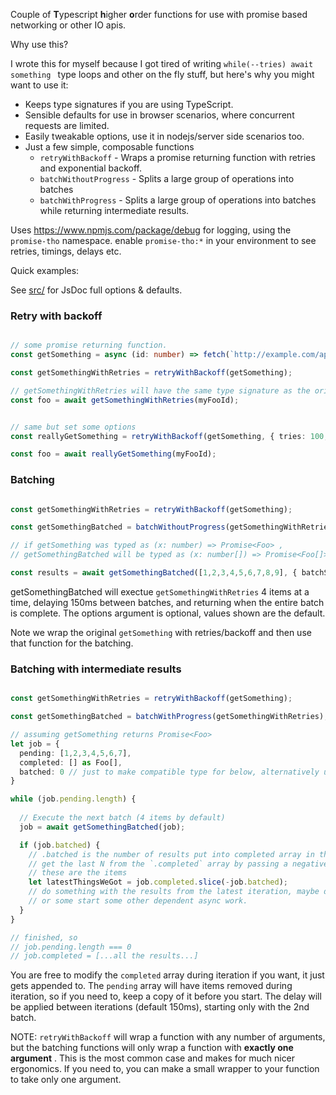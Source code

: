 
Couple of **T**ypescript **h**igher **o**rder functions for use with promise based networking or other IO apis.

Why use this? 

I wrote this for myself because I got tired of writing  `while(--tries) await something ` type loops and
other on the fly stuff, but here's why you might want to use it:  

- Keeps type signatures if you are using TypeScript. 
- Sensible defaults for use in browser scenarios, where concurrent requests are limited.
- Easily tweakable options, use it in nodejs/server side scenarios too.
- Just a few simple, composable functions
  - `retryWithBackoff` - Wraps a promise returning function with retries and exponential backoff. 
  - `batchWithoutProgress` - Splits a large group of operations into batches 
  - `batchWithProgress` - Splits a large group of operations into batches while returning intermediate results. 


Uses https://www.npmjs.com/package/debug for logging, using the `promise-tho` namespace. enable `promise-tho:*` in your environment to see retries, timings, delays etc.  

Quick examples:

See [src/](src/) for JsDoc full options & defaults.  


### Retry with backoff

```typescript 

// some promise returning function. 
const getSomething = async (id: number) => fetch(`http://example.com/api/foo/${id}`) 

const getSomethingWithRetries = retryWithBackoff(getSomething); 

// getSomethingWithRetries will have the same type signature as the original.  
const foo = await getSomethingWithRetries(myFooId);

```

```typescript

// same but set some options
const reallyGetSomething = retryWithBackoff(getSomething, { tries: 100, pow: 1.2 }); 

const foo = await reallyGetSomething(myFooId);


```

### Batching

```typescript

const getSomethingWithRetries = retryWithBackoff(getSomething); 

const getSomethingBatched = batchWithoutProgress(getSomethingWithRetries); 

// if getSomething was typed as (x: number) => Promise<Foo> , 
// getSomethingBatched will be typed as (x: number[]) => Promise<Foo[]>

const results = await getSomethingBatched([1,2,3,4,5,6,7,8,9], { batchSize: 4, batchDelay: 150 });


```

getSomethingBatched will exectue `getSomethingWithRetries` 4 items at a time, delaying 150ms between batches, 
and returning when the entire batch is complete. The options argument is optional, values shown are the default.

Note we wrap the original `getSomething` with retries/backoff and then use that function for the batching.


### Batching with intermediate results


```typescript

const getSomethingWithRetries = retryWithBackoff(getSomething); 

const getSomethingBatched = batchWithProgress(getSomethingWithRetries); 

// assuming getSomething returns Promise<Foo>
let job = {
  pending: [1,2,3,4,5,6,7],
  completed: [] as Foo[],
  batched: 0 // just to make compatible type for below, alternatively use type annotation with let.    
}

while (job.pending.length) {
  
  // Execute the next batch (4 items by default)
  job = await getSomethingBatched(job);

  if (job.batched) {
    // .batched is the number of results put into completed array in the last iteration.
    // get the last N from the `.completed` array by passing a negative index to slice, 
    // these are the items 
    let latestThingsWeGot = job.completed.slice(-job.batched); 
    // do something with the results from the latest iteration, maybe diplay in UI 
    // or some start some other dependent async work. 
  }
}

// finished, so 
// job.pending.length === 0
// job.completed = [...all the results...]

```

You are free to modify the `completed` array during iteration if you want, it just gets appended to. 
The `pending` array will have items removed during iteration, so if you need to, keep a copy of it 
before you start. The delay will be applied between iterations (default 150ms), starting only with the 
2nd batch.


NOTE: `retryWithBackoff` will wrap a function with any number of arguments, but the batching functions
will only wrap a function with **exactly one argument** . This is the most common case and makes for much 
nicer ergonomics. If you need to, you can make a small wrapper to your function to take only one argument.








